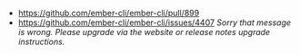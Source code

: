 * https://github.com/ember-cli/ember-cli/pull/899
* https://github.com/ember-cli/ember-cli/issues/4407 _Sorry that message is wrong. Please upgrade via the website or release notes upgrade instructions._
